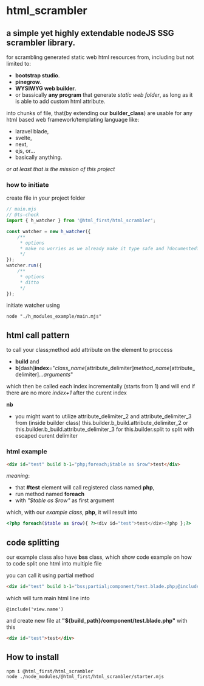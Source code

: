 ﻿# html_scrambler

## a simple yet highly extendable nodeJS SSG scrambler library.

for scrambling generated static web html resources from, including but not limited to:

-   **bootstrap studio**.
-   **pinegrow**.
-   **WYSIWYG web builder**.
-   or bassically **any program** that generate _static web folder_, as long as it is able to add
    custom html attribute.

into chunks of file, that(by extending our **builder_class**) are usable for any html based web
framework/templating language like:

-   laravel blade,
-   svelte,
-   next,
-   ejs, or...
-   basically anything.

_or at least that is the mission of this project_

### how to initiate

create file in your project folder

```js
// main.mjs
// @ts-check
import { h_watcher } from '@html_first/html_scrambler';

const watcher = new h_watcher({
	/**
	 * options
	 * make no worries as we already make it type safe and ?documented? inside the module
	 */
});
watcher.run({
	/**
	 * options
	 * ditto
	 */
});
```

initiate watcher using

```shell
node "./h_modules_example/main.mjs"
```

## html call pattern

to call your class;method add attribute on the element to proccess

-   **build** and
-   **b**[dash]**index**="_class_name_[attribute_delimiter]_method_name_[attribute_delimiter]_...arguments_"

which then be called each index incrementally (starts from 1) and will end if there are no more
_index+1_ after the curent index

**nb**

-   you might want to utilize attribute_delimiter_2 and attribute_delimiter_3 from (inside builder
    class) this.builder.b_build.attribute_delimiter_2 or this.builder.b_build.attribute_delimiter_3
    for this.builder.split to split with escaped curent delimiter

### html example

```html
<div id="test" build b-1="php;foreach;$table as $row">test</div>
```

_meaning_:

-   that **\#test** element will call registered class named **php**,
-   run method named **foreach**
-   with _"$table as \$row"_ as first argument

which, with our _example class_, **php**, it will result into

```php
<?php foreach($table as $row){ ?><div id="test">test</div><?php };?>
```

## code splitting

our example class also have **bss** class, which show code example on how to code split one html
into multiple file

you can call it using partial method

```html
<div id="test" build b-1="bss;partial;component/test.blade.php;@include('view.name')">test</div>
```

which will turn main html line into

```blade
@include('view.name')
```

and create new file at **"${build_path}/component/test.blade.php"** with this

```html
<div id="test">test</div>
```

## How to install

```shell
npm i @html_first/html_scrambler
node ./node_modules/@html_first/html_scrambler/starter.mjs

```
